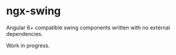 # ngx-swing

Angular 6+ compatible swing components written with no external dependencies.

Work in progress.
